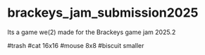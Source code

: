 # brackeys_jam_submission2025
Its a game we(2) made for the Brackeys game jam 2025.2





#trash
#cat 16x16
#mouse 8x8
#biscuit smaller
